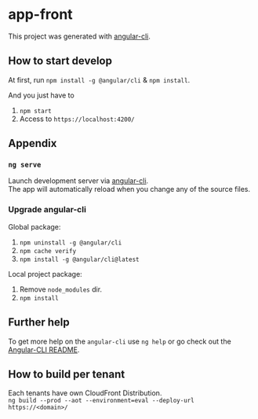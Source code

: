 # app-front

This project was generated with [angular-cli](https://github.com/angular/angular-cli).


## How to start develop

At first, run `npm install -g @angular/cli` & `npm install`.  

And you just have to  

1. `npm start`
2. Access to `https://localhost:4200/`

## Appendix

### `ng serve`

Launch development server via [angular-cli](https://github.com/angular/angular-cli).  
The app will automatically reload when you change any of the source files.

### Upgrade angular-cli

Global package:
1. `npm uninstall -g @angular/cli`
2. `npm cache verify`
3. `npm install -g @angular/cli@latest`

Local project package:
1. Remove `node_modules` dir.
2. `npm install`

## Further help

To get more help on the `angular-cli` use `ng help` or go check out the [Angular-CLI README](https://github.com/angular/angular-cli/blob/master/README.md).


## How to build per tenant

Each tenants have own CloudFront Distribution.  
`ng build --prod --aot --environment=eval --deploy-url https://<domain>/`